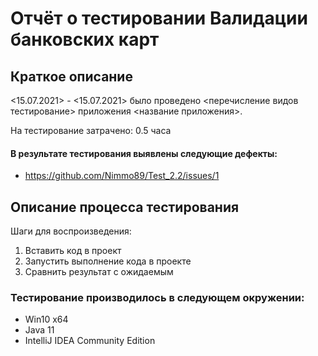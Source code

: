 # Отчёт о тестировании Валидации банковских карт

## Краткое описание

<15.07.2021> - <15.07.2021> было проведено <перечисление видов тестирование> приложения <название приложения>.

На тестирование затрачено: 0.5 часа

#### В результате тестирования выявлены следующие дефекты:
* https://github.com/Nimmo89/Test_2.2/issues/1

## Описание процесса тестирования
Шаги для воспроизведения:
1. Вставить код в проект
2. Запустить выполнение кода в проекте
3. Сравнить результат с ожидаемым
### Тестирование производилось в следующем окружении:
* Win10 x64
* Java 11
* IntelliJ IDEA Community Edition
